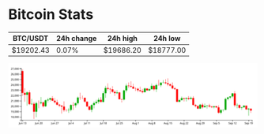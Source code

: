# Bitcoin Stats

BTC/USDT|24h change|24h high|24h low|
|---|---|---|---|
|$19202.43|0.07%|$19686.20|$18777.00|

<img src="./chart.svg">
